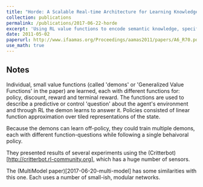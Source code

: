 ```yaml
---
title: "Horde: A Scalable Real-time Architecture for Learning Knowledge from Unsupervised Sensorimotor Interaction"
collection: publications
permalink: /publications/2017-06-22-horde
excerpt: 'Using RL value functions to encode semantic knowledge, specifically by a robot.'
date: 2011-05-02
paperurl: http://www.ifaamas.org/Proceedings/aamas2011/papers/A6_R70.pdf
use_math: true
---
```


## Notes

Individual, small value functions (called 'demons' or 'Generalized Value Functions' in the paper) are learned, each with different functions for: policy, discount, reward and terminal reward. The functions are used to describe a predictive or control 'question' about the agent's environment and through RL the demon learns to answer it. Policies consisted of linear function approximation over tiled representations of the state.

Because the demons can learn off-policy, they could train multiple demons, each with different function-questions while following a single behaivoral policy.

They presented results of several experiments using the (Critterbot)[http://critterbot.rl-community.org], which has a huge number of sensors.

The (MultiModel paper)[2017-06-20-multi-model] has some similarities with this one. Each uses a number of small-ish, modular networks.

